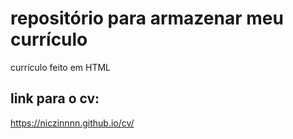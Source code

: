 # repositório para armazenar meu currículo
currículo feito em HTML

## link para o cv:
https://niczinnnn.github.io/cv/